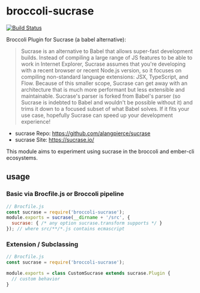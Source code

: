 # broccoli-sucrase
[![Build Status](https://travis-ci.org/stefanpenner/broccoli-swc.svg?branch=master)](https://travis-ci.org/stefanpenner/broccoli-swc)

Broccoli Plugin for Sucrase (a babel alternative):

> Sucrase is an alternative to Babel that allows super-fast development builds. Instead of compiling a large range of JS features to be able to work in Internet Explorer, Sucrase assumes that you're developing with a recent browser or recent Node.js version, so it focuses on compiling non-standard language extensions: JSX, TypeScript, and Flow. Because of this smaller scope, Sucrase can get away with an architecture that is much more performant but less extensible and maintainable. Sucrase's parser is forked from Babel's parser (so Sucrase is indebted to Babel and wouldn't be possible without it) and trims it down to a focused subset of what Babel solves. If it fits your use case, hopefully Sucrase can speed up your development experience!

* sucrase Repo: https://github.com/alangpierce/sucrase
* sucrase Site: https://sucrase.io/

This module aims to experiment using sucrase in the broccoli and ember-cli ecosystems.

## usage

### Basic via Brocfile.js or Broccoli pipeline

```js
// Brocfile.js
const sucrase = require('broccoli-sucrase');
module.exports = sucrase(__dirname + '/src', {
  sucrase: { /* any option sucrase.transform supports */ }
}); // where src/**/*.js contains ecmascript
```

### Extension / Subclassing

```js
// Brocfile.js
const sucrase = require('broccoli-sucrase');

module.exports = class CustomSucrase extends sucrase.Plugin {
  // custom behavior
}
